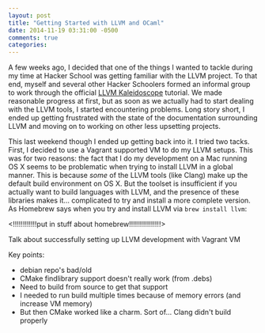```yaml
---
layout: post
title: "Getting Started with LLVM and OCaml"
date: 2014-11-19 03:31:00 -0500
comments: true
categories:
---
```


A few weeks ago, I decided that one of the things I wanted to tackle
during my time at Hacker School was getting familiar with the LLVM
project. To that end, myself and several other Hacker Schoolers formed
an informal group to work through the official
[LLVM Kaleidoscope][llvmkal] tutorial. We made reasonable progress at
first, but as soon as we actually had to start dealing with the LLVM
tools, I started encountering problems. Long story short, I ended up
getting frustrated with the state of the documentation surrounding
LLVM and moving on to working on other less upsetting projects.

[llvmkal]: http://llvm.org/releases/3.5.0/docs/tutorial/index.html

<!--more-->

This last weekend though I ended up getting back into it. I tried two
tacks.  First, I decided to use a Vagrant supported VM to do my LLVM
setups. This was for two reasons: the fact that I do my development on
a Mac running OS X seems to be problematic when trying to install LLVM
in a global manner. This is because *some* of the LLVM tools (like
Clang) make up the default build environment on OS X. But the toolset is
insufficient if you actually want to build languages with LLVM, and
the presence of these libraries makes it... complicated to try and
install a more complete version. As Homebrew says when you try and
install LLVM via `brew install llvm`:


<!!!!!!!!!!!!put in stuff about homebrew!!!!!!!!!!!!!!!!>

<general outline>
Talk about successfully setting up LLVM development with Vagrant VM

Key points:

- debian repo's bad/old
- CMake findlibrary support doesn't really work (from .debs)
- Need to build from source to get that support
- I needed to run build multiple times because of memory errors (and
  increase VM memory)
- But then CMake worked like a charm.  Sort of... Clang didn't build properly
